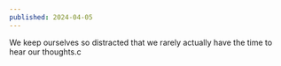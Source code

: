```yaml
---
published: 2024-04-05
---
```


We keep ourselves so distracted that we rarely actually have the time to hear our thoughts.c